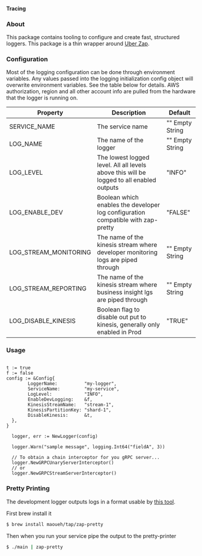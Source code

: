 #### Tracing

### About

This package contains tooling to configure and create fast, structured loggers. This package is a thin wrapper around [Uber Zap](https://github.com/uber-go/zap).

### Configuration

Most of the logging configuration can be done through environment variables. Any values passed into the logging initialization config object will overwrite environment variables. See the table below for details. AWS authorization, region and all other account info are pulled from the hardware that the logger is running on.

Property | Description | Default
--- | --- | ---
SERVICE_NAME | The service name | "" Empty String
LOG_NAME | The name of the logger | "" Empty String
LOG_LEVEL | The lowest logged level. All all levels above this will be logged to all enabled outputs | "INFO"
LOG_ENABLE_DEV | Boolean which enables the developer log configuration compatible with zap-pretty | "FALSE"
LOG_STREAM_MONITORING | The name of the kinesis stream where developer monitoring logs are piped through | "" Empty String
LOG_STREAM_REPORTING | The name of the kinesis stream where business insight lgs are piped through | "" Empty String
LOG_DISABLE_KINESIS | Boolean flag to disable out put to kinesis, generally only enabled in Prod | "TRUE"


### Usage

```golang

t := true
f := false
config := &Config{
		LoggerName:          "my-logger",
		ServiceName:         "my-service",
		LogLevel:            "INFO",
		EnableDevLogging:    &f,
		KinesisStreamName:   "stream-1",
		KinesisPartitionKey: "shard-1",
		DisableKinesis:      &t,
  },
}

  logger, err := NewLogger(config)

  logger.Warn("sample message", logging.Int64("fieldA", 3))

  // To obtain a chain interceptor for you gRPC server...
  logger.NewGRPCUnaryServerInterceptor()
  // or
  logger.NewGRPCStreamServerInterceptor()

```

### Pretty Printing

The development logger outputs logs in a format usable by [this tool](https://github.com/maoueh/zap-pretty).

First brew install it
```bash
$ brew install maoueh/tap/zap-pretty
```

Then when you run your service pipe the output to the pretty-printer
```bash
$ ./main | zap-pretty
```
